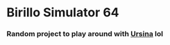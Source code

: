 # Birillo Simulator 64
### Random project to play around with [Ursina](https://www.ursinaengine.org/) lol

